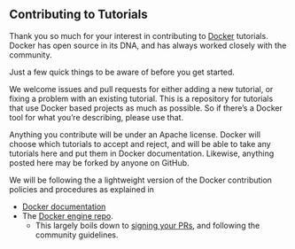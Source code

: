 ## Contributing to Tutorials ##

Thank you so much for your interest in contributing to [Docker](https://docker.com) tutorials. Docker has open source in its DNA, and has always worked closely with the community.

Just a few quick things to be aware of before you get started.

We welcome issues and pull requests for either adding a new tutorial, or fixing a problem with an existing tutorial. This is a repository for tutorials that use Docker based projects as much as possible. So if there’s a Docker tool for what you’re describing, please use that.

Anything you contribute will be under an Apache license. Docker will choose which tutorials to accept and reject, and will be able to take any tutorials here and put them in Docker documentation. Likewise, anything posted here may be forked by anyone on GitHub.

We will be following the a lightweight version of the Docker contribution policies and procedures as explained in
- [Docker documentation](https://docs.docker.com)
- The [Docker engine repo](https://github.com/docker/docker/blob/master/CONTRIBUTING.md).
  - This largely boils down to [signing your PRs](https://github.com/docker/docker/blob/master/CONTRIBUTING.md#sign-your-work), and following the community guidelines.
